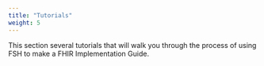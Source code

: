```yaml
---
title: "Tutorials"
weight: 5
---
```

This section several tutorials that will walk you through the process of using FSH to make a FHIR Implementation Guide. 
